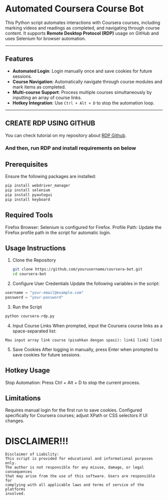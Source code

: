 # Automated Coursera Course Bot

This Python script automates interactions with Coursera courses, including marking videos and readings as completed, and navigating through course content. It supports **Remote Desktop Protocol (RDP)** usage on GitHub and uses Selenium for browser automation.

---

## Features
- **Automated Login**: Login manually once and save cookies for future sessions.
- **Course Navigation**: Automatically navigate through course modules and mark items as completed.
- **Multi-course Support**: Process multiple courses simultaneously by inputting an array of course links.
- **Hotkey Integration**: Use `Ctrl + Alt + D` to stop the automation loop.

---

## CREATE RDP USING GITHUB
You can check tutorial on my repository about [RDP Github](https://github.com/fikriarmiafahmi/freeRDP).
### And then, run RDP and install requirements on below

## Prerequisites
Ensure the following packages are installed:
```bash
pip install webdriver_manager
pip install selenium
pip install pyautogui
pip install keyboard
```

## Required Tools
Firefox Browser: Selenium is configured for Firefox.
Profile Path: Update the Firefox profile path in the script for automatic login.

## Usage Instructions
1. Clone the Repository
   ```bash
   git clone https://github.com/yourusername/coursera-bot.git
   cd coursera-bot
   ```
2. Configure User Credentials
Update the following variables in the script:
```python
username = "your-email@example.com"
password = "your-password"
```
3. Run the Script
```bash
python coursera-rdp.py
```

4. Input Course Links
When prompted, input the Coursera course links as a space-separated list:
```text
Mau input array link course (pisahkan dengan spasi): link1 link2 link3
```

5. Save Cookies
After logging in manually, press Enter when prompted to save cookies for future sessions.

## Hotkey Usage
Stop Automation: Press Ctrl + Alt + D to stop the current process.
## Limitations
Requires manual login for the first run to save cookies.
Configured specifically for Coursera courses; adjust XPath or CSS selectors if UI changes.

# DISCLAIMER!!!
```hash
Disclaimer of Liability:
This script is provided for educational and informational purposes only. 
The author is not responsible for any misuse, damage, or legal consequences 
that may arise from the use of this software. Users are responsible for 
complying with all applicable laws and terms of service of the platforms 
involved.
```
